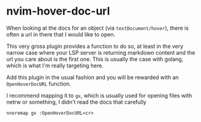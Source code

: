# nvim-hover-doc-url

When looking at the docs for an object (via `textDocument/hover`),
there is often a url in there that I would like to open.

This very gross plugin provides a function to do so,
at least in the very narrow case where your LSP server is returning markdown content
and the url you care about is the first one.
This is usually the case with golang, which is what I'm really targeting here.

Add this plugin in the usual fashion and you will be rewarded with an `OpenHoverDocURL` function.

I recommend mapping it to `gx`, which is usually used for opening files with netrw or something,
I didn't read the docs that carefully

```
nnoremap gx :OpenHoverDocURL<cr>
```

